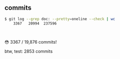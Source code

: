 ## commits

```sh
$ git log --grep doc: --pretty=oneline --check | wc
    3367   20994  237596
```

<br>

😳 3367 / 19,876 commits!

btw, test: 2853 commits
